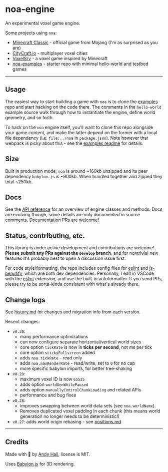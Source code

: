 
# noa-engine

An experimental voxel game engine.

Some projects using `noa`:
 * [Minecraft Classic](https://classic.minecraft.net/) - official game from Mojang (I'm as surprised as you are)
 * [CityCraft.io](https://citycraft.io/) - multiplayer voxel cities
 * [VoxelSrv](https://github.com/Patbox/voxelsrv) - a voxel game inspired by Minecraft
 * [noa-examples](https://github.com/andyhall/noa-examples) - starter repo with minimal hello-world and testbed games


----

## Usage

The easiest way to start building a game with `noa` is to clone the [examples](https://github.com/andyhall/noa-examples) repo and start hacking on the code there. The comments in the `hello-world` example source walk through how to instantiate the engine, define world geometry, and so forth.

To hack on the `noa` engine itself, you'll want to clone this repo alongside your game content, and make the latter depend on the former with a local file dependency (i.e. `file:../noa` in `package.json`). Note however that webpack is picky about this - see the [examples readme](https://github.com/andyhall/noa-examples) for details.


## Size

Built in production mode, `noa` is around ~160kb unzipped and its peer dependency `babylon.js` is ~900kb. When bundled together and zipped they total ~250kb.


## Docs

See the [API reference](doc/API.md) for an overview of engine classes and methods.
Docs are evolving though, some details are only documented in source comments.
Documentation PRs are welcome!


## Status, contributing, etc.

This library is under active development and contributions are welcome!
**Please submit any PRs against the `develop` branch**, and for nontrivial new 
features it's probably best to open a discussion issue first.

For code style/formatting, the repo includes config files for [eslint](https://eslint.org/) and [js-beautify](https://github.com/beautify-web/js-beautify), which are both dev dependencies. Personally, I edit in VSCode with the [eslint](https://marketplace.visualstudio.com/items?itemName=dbaeumer.vscode-eslint) extension, and use the built-in autoformatter. If you send PRs, please try to be sorta-kinda consistent with what's already there.



## Change logs

See [history.md](doc/history.md) for changes and migration info from each version.

Recent changes:

 * `v0.30`: 
   * many performance optimizations
   * can now configure separate horizontal/vertical world sizes
   * core option `tickRate` is now in **ticks per second**, not ms per tick
   * core option `stickyFullscreen` added
   * adds `noa.tickRate` - read only
   * adds `noa.maxRenderRate` - read/write, set to `0` for no cap
   * more specific babylon imports, for better tree-shaking
 * `v0.29`: 
   * maximum voxel ID is now `65535`
   * adds option `worldGenWhilePaused`
   * adds option `manuallyControlChunkLoading` and related APIs
   * performance and bug fixes
 * `v0.28`: 
   * improves swapping between world data sets (see `noa.worldName`).
   * Removes duplicated voxel padding in each chunk (this means world generation no longer needs to be deterministic!)
 * `v0.27`: adds world origin rebasing - see [positions.md](doc/positions.md)


----

## Credits

Made with 🍺 by [Andy Hall](https://twitter.com/fenomas), license is MIT.

Uses [Babylon.js](https://www.babylonjs.com/) for 3D rendering.

